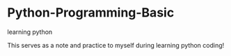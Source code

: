 # Python-Programming-Basic
learning python

This serves as a note and practice to myself during learning python coding!
